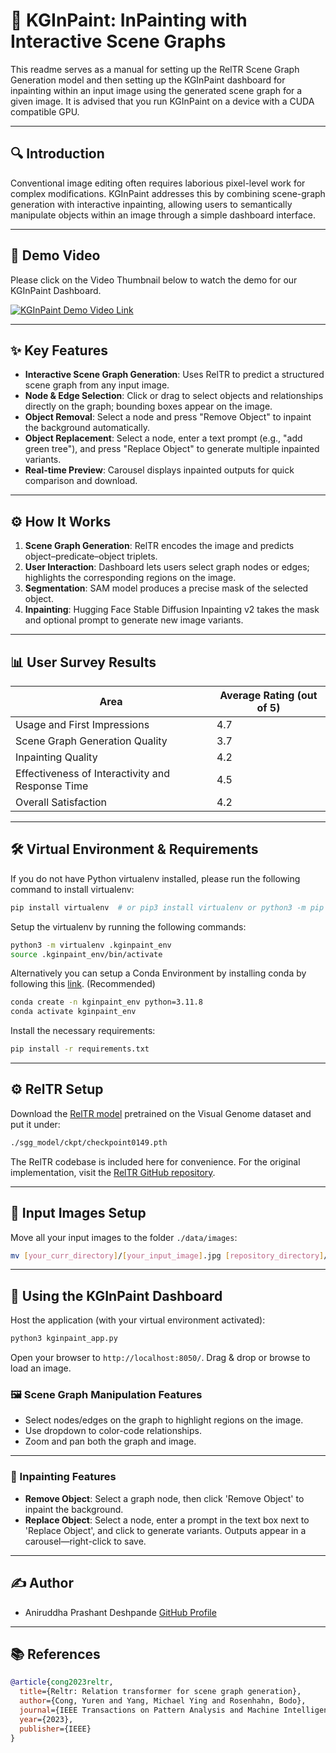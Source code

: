 # 🤖 KGInPaint: InPainting with Interactive Scene Graphs

This readme serves as a manual for setting up the RelTR Scene Graph Generation model and then setting up the KGInPaint dashboard for inpainting within an input image using the generated scene graph for a given image. It is advised that you run KGInPaint on a device with a CUDA compatible GPU.

---

## 🔍 Introduction

Conventional image editing often requires laborious pixel-level work for complex modifications. KGInPaint addresses this by combining scene-graph generation with interactive inpainting, allowing users to semantically manipulate objects within an image through a simple dashboard interface.

---

## 🎥 Demo Video

Please click on the Video Thumbnail below to watch the demo for our KGInPaint Dashboard.

[![KGInPaint Demo Video Link](./images/demo.png)](https://www.youtube.com/watch?v=tGeAod6Y3TA)

---

## ✨ Key Features

* **Interactive Scene Graph Generation**: Uses RelTR to predict a structured scene graph from any input image.
* **Node & Edge Selection**: Click or drag to select objects and relationships directly on the graph; bounding boxes appear on the image.
* **Object Removal**: Select a node and press "Remove Object" to inpaint the background automatically.
* **Object Replacement**: Select a node, enter a text prompt (e.g., "add green tree"), and press "Replace Object" to generate multiple inpainted variants.
* **Real-time Preview**: Carousel displays inpainted outputs for quick comparison and download.

---

## ⚙️ How It Works

1. **Scene Graph Generation**: RelTR encodes the image and predicts object–predicate–object triplets.
2. **User Interaction**: Dashboard lets users select graph nodes or edges; highlights the corresponding regions on the image.
3. **Segmentation**: SAM model produces a precise mask of the selected object.
4. **Inpainting**: Hugging Face Stable Diffusion Inpainting v2 takes the mask and optional prompt to generate new image variants.

---

## 📊 User Survey Results

| Area                                             | Average Rating (out of 5) |
| ------------------------------------------------ | ------------------------- |
| Usage and First Impressions                      | 4.7                       |
| Scene Graph Generation Quality                   | 3.7                       |
| Inpainting Quality                               | 4.2                       |
| Effectiveness of Interactivity and Response Time | 4.5                       |
| Overall Satisfaction                             | 4.2                       |

---

## 🛠️ Virtual Environment & Requirements

If you do not have Python virtualenv installed, please run the following command to install virtualenv:

```bash
pip install virtualenv  # or pip3 install virtualenv or python3 -m pip install virtualenv
```

Setup the virtualenv by running the following commands:

```bash
python3 -m virtualenv .kginpaint_env
source .kginpaint_env/bin/activate
```

Alternatively you can setup a Conda Environment by installing conda by following this [link](https://conda.io/projects/conda/en/latest/user-guide/install/index.html). (Recommended)

```bash
conda create -n kginpaint_env python=3.11.8
conda activate kginpaint_env
```

Install the necessary requirements:

```bash
pip install -r requirements.txt
```

---

## ⚙️ RelTR Setup

Download the [RelTR model](https://drive.google.com/file/d/1id6oD_iwiNDD6HyCn2ORgRTIKkPD3tUD/view) pretrained on the Visual Genome dataset and put it under:

```bash
./sgg_model/ckpt/checkpoint0149.pth
```

The RelTR codebase is included here for convenience. For the original implementation, visit the [RelTR GitHub repository](https://github.com/yrcong/RelTR).

---

## 📁 Input Images Setup

Move all your input images to the folder `./data/images`:

```bash
mv [your_curr_directory]/[your_input_image].jpg [repository_directory]/KGInPaint/data/images
```

---

## 🚀 Using the KGInPaint Dashboard

Host the application (with your virtual environment activated):

```bash
python3 kginpaint_app.py
```

Open your browser to `http://localhost:8050/`. Drag & drop or browse to load an image.

### 🖼️ Scene Graph Manipulation Features

* Select nodes/edges on the graph to highlight regions on the image.
* Use dropdown to color-code relationships.
* Zoom and pan both the graph and image.

---

### 🎨 Inpainting Features

* **Remove Object**: Select a graph node, then click 'Remove Object' to inpaint the background.
* **Replace Object**: Select a node, enter a prompt in the text box next to 'Replace Object', and click to generate variants. Outputs appear in a carousel—right-click to save.

---

## ✍️ Author

* Aniruddha Prashant Deshpande [GitHub Profile](https://github.com/aniruddhapdeshpande99)

---

## 📚 References

```bibtex
@article{cong2023reltr,
  title={Reltr: Relation transformer for scene graph generation},
  author={Cong, Yuren and Yang, Michael Ying and Rosenhahn, Bodo},
  journal={IEEE Transactions on Pattern Analysis and Machine Intelligence},
  year={2023},
  publisher={IEEE}
}
```
